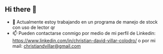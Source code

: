 ## Hi there 👋
- 🔭 Actualmente estoy trabajando en un programa de manejo de stock con uso de lector qr
- 📫 Pueden contactarse conmigo por medio de mi perfil de Linkedin: https://www.linkedin.com/in/christian-david-villar-colodro/ o por mi mail: christiandvillar@gmail.com
<!--
**ChristianDVillar/ChristianDVillar** is a ✨ _special_ ✨ repository because its `README.md` (this file) appears on your GitHub profile.

Here are some ideas to get you started:

- 🔭 I’m currently working on ...
- 🌱 I’m currently learning ...
- 👯 I’m looking to collaborate on ...
- 🤔 I’m looking for help with ...
- 💬 Ask me about ...
- 📫 How to reach me: ...
- 😄 Pronouns: ...
- ⚡ Fun fact: ...
-->
